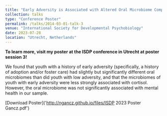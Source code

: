 ```yaml
---
title: "Early Adversity is Associated with Altered Oral Microbiome Composition and a Blunted Correlation Between Cortisol and Microbiome Richness in Youth"
collection: talks
type: "Conference Poster"
permalink: /talks/2014-03-01-talk-3
venue: "International Society for Developmental Psychobiology"
date: 2023-07-28
location: "Utrecht, Netherlands"
---
```

**To learn more, visit my poster at the ISDP conference in Utrecht at poster session 3!**

We found that youth with a history of early adversity (specifically, a history of adoption and/or foster
care) had slightly but significantly different oral microbiomes than did youth with low adversity,
and that the microbiomes of youth with early adversity were less strongly associated with cortisol.
However, the oral microbiome was not significantly associated with mental health in our sample.

[Download Poster]('http://ngancz.github.io/files/ISDP 2023 Poster Gancz.pdf')
